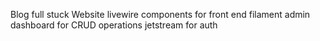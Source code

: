 Blog full stuck Website 
 livewire components for front end 
 filament admin dashboard for CRUD  operations 
 jetstream for auth 
